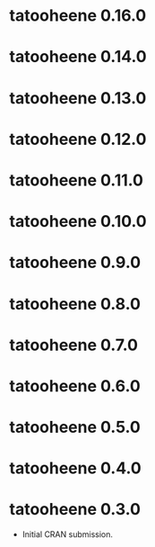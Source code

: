 # tatooheene 0.16.0

# tatooheene 0.14.0

# tatooheene 0.13.0

# tatooheene 0.12.0

# tatooheene 0.11.0

# tatooheene 0.10.0

# tatooheene 0.9.0

# tatooheene 0.8.0

# tatooheene 0.7.0

# tatooheene 0.6.0

# tatooheene 0.5.0

# tatooheene 0.4.0

# tatooheene 0.3.0

* Initial CRAN submission.

